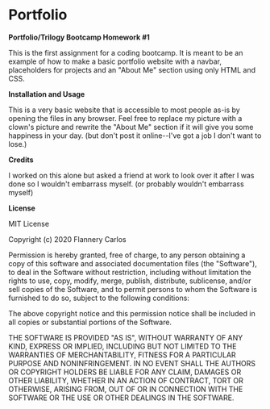 # Portfolio

**Portfolio/Trilogy Bootcamp Homework #1**

This is the first assignment for a coding bootcamp. It is meant to be an example of how to make a basic portfolio website with a navbar, placeholders for projects and an "About Me" section using only HTML and CSS.

**Installation and Usage**

This is a very basic website that is accessible to most people as-is by opening the files in any browser. Feel free to replace my picture with a clown's picture and rewrite the "About Me" section if it will give you some happiness in your day. (but don't post it online--I've got a job I don't want to lose.)

**Credits**

I worked on this alone but asked a friend at work to look over it after I was done so I wouldn't embarrass myself. (or probably wouldn't embarrass myself)


**License**

MIT License

Copyright (c) 2020 Flannery Carlos

Permission is hereby granted, free of charge, to any person obtaining a copy
of this software and associated documentation files (the "Software"), to deal
in the Software without restriction, including without limitation the rights
to use, copy, modify, merge, publish, distribute, sublicense, and/or sell
copies of the Software, and to permit persons to whom the Software is
furnished to do so, subject to the following conditions:

The above copyright notice and this permission notice shall be included in all
copies or substantial portions of the Software.

THE SOFTWARE IS PROVIDED "AS IS", WITHOUT WARRANTY OF ANY KIND, EXPRESS OR
IMPLIED, INCLUDING BUT NOT LIMITED TO THE WARRANTIES OF MERCHANTABILITY,
FITNESS FOR A PARTICULAR PURPOSE AND NONINFRINGEMENT. IN NO EVENT SHALL THE
AUTHORS OR COPYRIGHT HOLDERS BE LIABLE FOR ANY CLAIM, DAMAGES OR OTHER
LIABILITY, WHETHER IN AN ACTION OF CONTRACT, TORT OR OTHERWISE, ARISING FROM,
OUT OF OR IN CONNECTION WITH THE SOFTWARE OR THE USE OR OTHER DEALINGS IN THE SOFTWARE.


